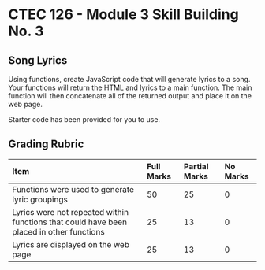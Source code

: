 # CTEC 126 - Module 3 Skill Building No. 3

## Song Lyrics

Using functions, create JavaScript code that will generate lyrics to a song. Your functions will return the HTML and lyrics to a main function. The main function will then concatenate all of the returned output and place it on the web page.

Starter code has been provided for you to use.

## Grading Rubric

| Item                                                                                     | Full Marks | Partial Marks | No Marks |
| :--------------------------------------------------------------------------------------- | :--------- | :------------ | :------- |
| Functions were used to generate lyric groupings                                          | 50         | 25            | 0        |
| Lyrics were not repeated within functions that could have been placed in other functions | 25         | 13            | 0        |
| Lyrics are displayed on the web page                                                     | 25         | 13            | 0        |
